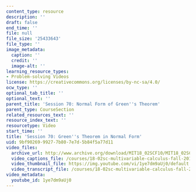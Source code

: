 ```yaml
---
content_type: resource
description: ''
draft: false
end_time: ''
file: null
file_size: '25433643'
file_type: ''
image_metadata:
  caption: ''
  credit: ''
  image-alt: ''
learning_resource_types:
- Problem-solving Videos
license: https://creativecommons.org/licenses/by-nc-sa/4.0/
ocw_type: ''
optional_tab_title: ''
optional_text: ''
parent_title: 'Session 70: Normal Form of Green''s Theorem'
parent_type: CourseSection
related_resources_text: ''
resource_index_text: ''
resourcetype: Video
start_time: ''
title: 'Session 70: Green''s Theorem in Normal Form'
uid: 9bf90269-9927-7b80-7e7d-5b84f5a77d11
video_files:
  archive_url: http://www.archive.org/download/MIT18_02SCF10/MIT18_02SCF10Rec_48_300k.mp4
  video_captions_file: /courses/18-02sc-multivariable-calculus-fall-2010/69495e2654d2582b93d1cbcd8763f80a_1ye7dm9aUj0.vtt
  video_thumbnail_file: https://img.youtube.com/vi/1ye7dm9aUj0/default.jpg
  video_transcript_file: /courses/18-02sc-multivariable-calculus-fall-2010/f64fe477ded24f9d32db1e9af419c3ee_1ye7dm9aUj0.pdf
video_metadata:
  youtube_id: 1ye7dm9aUj0
---
```

